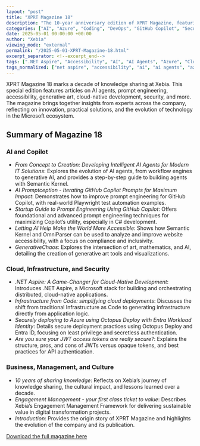 ```yaml
---
layout: "post"
title: "XPRT Magazine 18"
description: "The 10-year anniversary edition of XPRT Magazine, featuring deep dives into AI, cloud-native development, security, infrastructure, and knowledge sharing from Xebia’s experts."
categories: ["AI", "Azure", "Coding", "DevOps", "GitHub Copilot", "Security"]
date: 2025-05-01 00:00:00 +00:00
author: "Xebia"
viewing_mode: "external"
permalink: "/2025-05-01-XPRT-Magazine-18.html"
excerpt_separator: <!--excerpt_end-->
tags: [".NET Aspire", "Accessibility", "AI", "AI Agents", "Azure", "Cloud Native", "Coding", "DevOps", "Engagement Management", "Entra ID", "Generative AI", "GitHub Copilot", "Infrastructure From Code", "JWT", "Knowledge Sharing", "Magazines", "Octopus Deploy", "Prompt Engineering", "Security", "Semantic Kernel"]
tags_normalized: ["net aspire", "accessibility", "ai", "ai agents", "azure", "cloud native", "coding", "devops", "engagement management", "entra id", "generative ai", "github copilot", "infrastructure from code", "jwt", "knowledge sharing", "magazines", "octopus deploy", "prompt engineering", "security", "semantic kernel"]
---
```


XPRT Magazine 18 marks a decade of knowledge sharing at Xebia. This special edition features articles on AI agents, prompt engineering, accessibility, generative art, cloud-native development, security, and more. The magazine brings together insights from experts across the company, reflecting on innovation, practical solutions, and the evolution of technology in the Microsoft ecosystem.
<!--excerpt_end-->

## Summary of Magazine 18

### AI and Copilot

- *From Concept to Creation: Developing Intelligent AI Agents for Modern IT Solutions*: Explores the evolution of AI agents, from workflow engines to generative AI, and provides a step-by-step guide to building agents with Semantic Kernel.
- *AI Promptception - Iterating GitHub Copilot Prompts for Maximum Impact*: Demonstrates how to improve prompt engineering for GitHub Copilot, with real-world Playwright test automation examples.
- *Startup Guide to Prompt Engineering Using GitHub Copilot*: Offers foundational and advanced prompt engineering techniques for maximizing Copilot’s utility, especially in C# development.
- *Letting AI Help Make the World More Accessible*: Shows how Semantic Kernel and OmniParser can be used to analyze and improve website accessibility, with a focus on compliance and inclusivity.
- *GenerativeChaos*: Explores the intersection of art, mathematics, and AI, detailing the creation of generative art tools and visualizations.

### Cloud, Infrastructure, and Security

- *.NET Aspire: A Game-Changer for Cloud-Native Development*: Introduces .NET Aspire, a Microsoft stack for building and orchestrating distributed, cloud-native applications.
- *Infrastructure from Code: simplifying cloud deployments*: Discusses the shift from traditional Infrastructure as Code to generating infrastructure directly from application logic.
- *Securely deploying to Azure using Octopus Deploy with Entra Workload Identity*: Details secure deployment practices using Octopus Deploy and Entra ID, focusing on least privilege and secretless authentication.
- *Are you sure your JWT access tokens are really secure?*: Explains the structure, pros, and cons of JWTs versus opaque tokens, and best practices for API authentication.

### Business, Management, and Culture

- *10 years of sharing knowledge*: Reflects on Xebia’s journey of knowledge sharing, the cultural impact, and lessons learned over a decade.
- *Engagement Management - your first class ticket to value*: Describes Xebia’s Engagement Management Framework for delivering sustainable value in digital transformation projects.
- *Introduction*: Provides the origin story of XPRT Magazine and highlights the evolution of the company and its publication.

[Download the full magazine here](https://pages.xebia.com/microsoft-services-xprt-magazine-18-the-gold-edition-01)

